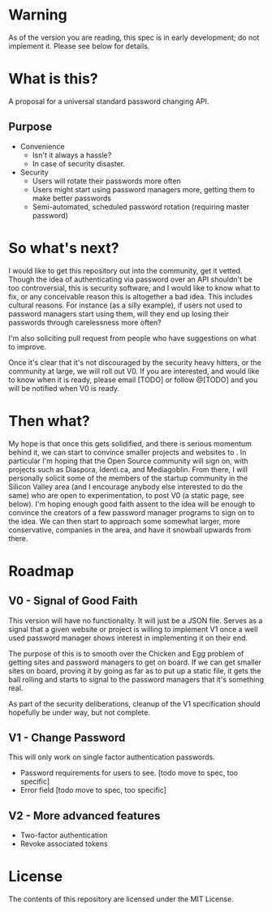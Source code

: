 # Warning

As of the version you are reading, this spec is in early development; do not implement it. Please see below for details.

# What is this?

A proposal for a universal standard password changing API.

## Purpose

* Convenience
    * Isn't it always a hassle?
    * In case of security disaster.
* Security 
    * Users will rotate their passwords more often
    * Users might start using password managers more, getting them to make better passwords
    * Semi-automated, scheduled password rotation (requiring master password)

# So what's next?

I would like to get this repository out into the community, get it vetted. Though the idea of authenticating via password over an API shouldn't be too controversial, this is security software, and I would like to know what to fix, or any conceivable reason this is altogether a bad idea. This includes cultural reasons. For instance (as a silly example), if users not used to password managers start using them, will they end up losing their passwords through carelessness more often?

I'm also soliciting pull request from people who have suggestions on what to improve. 

Once it's clear that it's not discouraged by the security heavy hitters, or the community at large, we will roll out V0. If you are interested, and would like to know when it is ready, please email [TODO] or follow @[TODO] and you will be notified when V0 is ready.

# Then what?

My hope is that once this gets solidified, and there is serious momentum behind it, we can start to convince smaller projects and websites to . In particular I'm hoping that the Open Source community will sign on, with projects such as Diaspora, Identi.ca, and Mediagoblin. From there, I will personally solicit some of the members of the startup community in the Silicon Valley area (and I encourage anybody else interested to do the same) who are open to experimentation, to post V0 (a static page, see below). I'm hoping enough good faith assent to the idea will be enough to convince the creators of a few password manager programs to sign on to the idea. We can then start to approach some somewhat larger, more conservative, companies in the area, and have it snowball upwards from there.

# Roadmap

## V0 - Signal of Good Faith

This version will have no functionality. It will just be a JSON file. Serves as a signal that a given website or project is willing to implement V1 once a well used password manager shows interest in implementing it on their end.

The purpose of this is to smooth over the Chicken and Egg problem of getting sites and password managers to get on board. If we can get smaller sites on board, proving it by going as far as to put up a static file, it gets the ball rolling and starts to signal to the password managers that it's something real.

As part of the security deliberations, cleanup of the V1 specification should hopefully be under way, but not complete.

## V1 - Change Password

This will only work on single factor authentication passwords.

* Password requirements for users to see. [todo move to spec, too specific]
* Error field [todo move to spec, too specific]

## V2 - More advanced features

* Two-factor authentication
* Revoke associated tokens

# License

The contents of this repository are licensed under the MIT License.
